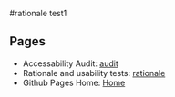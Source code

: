 #rationale test1


## Pages
- Accessability Audit: [audit](audit/)
- Rationale and usability tests: [rationale](rationale/)
- Github Pages Home: [Home](index.md)
